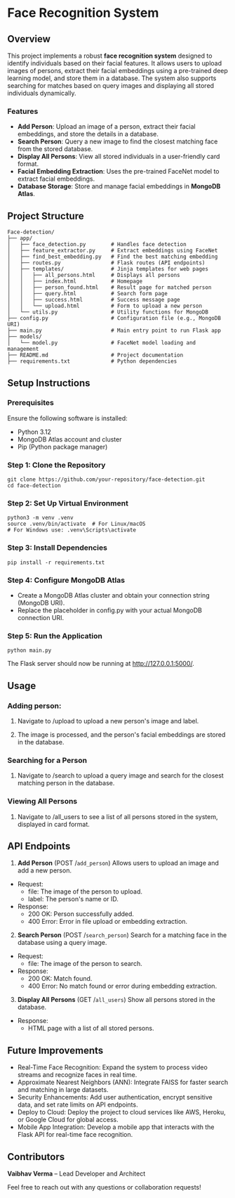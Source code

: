 # **Face Recognition System**

## **Overview**
This project implements a robust **face recognition system** designed to identify individuals based on their facial features. 
It allows users to upload images of persons, extract their facial embeddings using a pre-trained deep learning model, 
and store them in a database. The system also supports searching for matches based on query images and displaying all 
stored individuals dynamically.

### **Features**
- **Add Person**: Upload an image of a person, extract their facial embeddings, and store the details in a database.
- **Search Person**: Query a new image to find the closest matching face from the stored database.
- **Display All Persons**: View all stored individuals in a user-friendly card format.
- **Facial Embedding Extraction**: Uses the pre-trained FaceNet model to extract facial embeddings.
- **Database Storage**: Store and manage facial embeddings in **MongoDB Atlas**.

## **Project Structure**
```
Face-detection/
├── app/
│   ├── face_detection.py        # Handles face detection
│   ├── feature_extractor.py     # Extract embeddings using FaceNet
│   ├── find_best_embedding.py   # Find the best matching embedding
│   ├── routes.py                # Flask routes (API endpoints)
│   ├── templates/               # Jinja templates for web pages
│   │   ├── all_persons.html     # Displays all persons
│   │   ├── index.html           # Homepage
│   │   ├── person_found.html    # Result page for matched person
│   │   ├── query.html           # Search form page
│   │   ├── success.html         # Success message page
│   │   └── upload.html          # Form to upload a new person
│   └── utils.py                 # Utility functions for MongoDB
├── config.py                    # Configuration file (e.g., MongoDB URI)
├── main.py                      # Main entry point to run Flask app
├── models/
│   └── model.py                 # FaceNet model loading and management
├── README.md                    # Project documentation
├── requirements.txt             # Python dependencies
```

## **Setup Instructions**

### **Prerequisites**
Ensure the following software is installed:
- Python 3.12
- MongoDB Atlas account and cluster
- Pip (Python package manager)

### Step 1: Clone the Repository
```
git clone https://github.com/your-repository/face-detection.git
cd face-detection
```
### Step 2: Set Up Virtual Environment
```
python3 -m venv .venv
source .venv/bin/activate  # For Linux/macOS
# For Windows use: .venv\Scripts\activate
```
### Step 3: Install Dependencies
```
pip install -r requirements.txt
```
### Step 4: Configure MongoDB Atlas
- Create a MongoDB Atlas cluster and obtain your connection string (MongoDB URI).
- Replace the placeholder in config.py with your actual MongoDB connection URI.
### Step 5: Run the Application
```
python main.py
```

The Flask server should now be running at http://127.0.0.1:5000/.

## **Usage**
### **Adding person**:
1. Navigate to /upload to upload a new person's image and label.

2. The image is processed, and the person's facial embeddings are stored in the database.

### **Searching for a Person**
1. Navigate to /search to upload a query image and search for the closest matching person in the database.

### **Viewing All Persons**
1. Navigate to /all_users to see a list of all persons stored in the system, displayed in card format.

## **API Endpoints**
1. **Add Person** (POST /```add_person```)
Allows users to upload an image and add a new person.
- Request:
    - file: The image of the person to upload.
    - label: The person's name or ID.
- Response:
    - 200 OK: Person successfully added.
    - 400 Error: Error in file upload or embedding extraction.

2. **Search Person** (POST /```search_person```)
Search for a matching face in the database using a query image.
- Request:
    - file: The image of the person to search.
- Response:
    - 200 OK: Match found.
    - 400 Error: No match found or error during embedding extraction.

3. **Display All Persons** (GET /```all_users```)
Show all persons stored in the database.
- Response:
    - HTML page with a list of all stored persons.

## **Future Improvements**
- Real-Time Face Recognition: Expand the system to process video streams and recognize faces in real time.
- Approximate Nearest Neighbors (ANN): Integrate FAISS for faster search and matching in large datasets.
- Security Enhancements: Add user authentication, encrypt sensitive data, and set rate limits on API endpoints.
- Deploy to Cloud: Deploy the project to cloud services like AWS, Heroku, or Google Cloud for global access.
- Mobile App Integration: Develop a mobile app that interacts with the Flask API for real-time face recognition.

## **Contributors**
**Vaibhav Verma** – Lead Developer and Architect

Feel free to reach out with any questions or collaboration requests!
